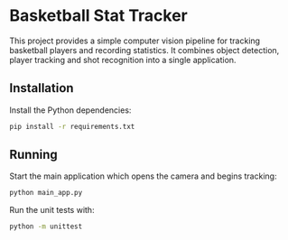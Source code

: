 # Basketball Stat Tracker

This project provides a simple computer vision pipeline for tracking basketball players and recording statistics. It combines object detection, player tracking and shot recognition into a single application.

## Installation

Install the Python dependencies:

```bash
pip install -r requirements.txt
```

## Running

Start the main application which opens the camera and begins tracking:

```bash
python main_app.py
```

Run the unit tests with:

```bash
python -m unittest
```
